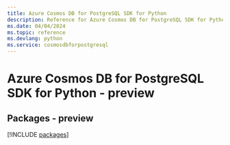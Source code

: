 ```yaml
---
title: Azure Cosmos DB for PostgreSQL SDK for Python
description: Reference for Azure Cosmos DB for PostgreSQL SDK for Python
ms.date: 04/04/2024
ms.topic: reference
ms.devlang: python
ms.service: cosmosdbforpostgresql
---
```

# Azure Cosmos DB for PostgreSQL SDK for Python - preview
## Packages - preview
[!INCLUDE [packages](cosmos-db-for-postgresql-index.md)]